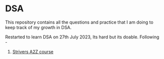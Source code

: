 # DSA
This repository contains all the questions and practice that I am doing to keep track of my growth in DSA.

Restarted to learn DSA on 27th July 2023, Its hard but its doable.
Following -
1. [Strivers A2Z course](https://takeuforward.org/strivers-a2z-dsa-course/strivers-a2z-dsa-course-sheet-2/)
